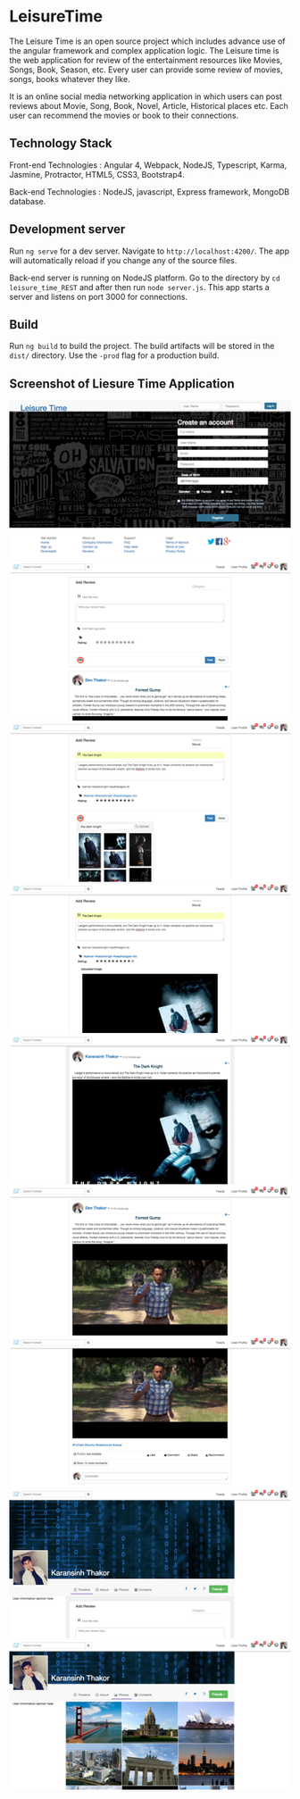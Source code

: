 # LeisureTime

The Leisure Time is an open source project which includes advance use of the angular framework and complex application logic. The Leisure time is the web application for review of the entertainment resources like Movies, Songs, Book, Season, etc. Every user can provide some review of movies, songs, books whatever they like.

It is an online social media networking application in which users can post reviews about Movie, Song, Book, Novel, Article, Historical places etc. Each user can recommend the movies or book to their connections.

## Technology Stack

Front-end Technologies : Angular 4, Webpack, NodeJS, Typescript, Karma, Jasmine, Protractor, HTML5, CSS3, Bootstrap4.

Back-end Technologies : NodeJS, javascript, Express framework, MongoDB database.

## Development server
Run `ng serve` for a dev server. Navigate to `http://localhost:4200/`. The app will automatically reload if you change any of the source files.

Back-end server is running on NodeJS platform. Go to the directory by `cd leisure_time_REST` and after then run `node server.js`. This app starts a server and listens on port 3000 for connections.

## Build

Run `ng build` to build the project. The build artifacts will be stored in the `dist/` directory. Use the `-prod` flag for a production build.

## Screenshot of Liesure Time Application

![Login page](./src/assets/images/screenshot/1.png?raw=true "Login")
![feeds page](./src/assets/images/screenshot/2.png?raw=true "feeds")
![adding review](./src/assets/images/screenshot/3.png?raw=true "posting review")
![image search api](./src/assets/images/screenshot/4.png?raw=true "image search")
![new post](./src/assets/images/screenshot/5.png?raw=true "new post")
![some other post](./src/assets/images/screenshot/6.png?raw=true "some other post")
![post buttons](./src/assets/images/screenshot/7.png?raw=true "post buttons")
![user profile](./src/assets/images/screenshot/8.png?raw=true "user profile")
![user photos](./src/assets/images/screenshot/9.png?raw=true "user photos")

